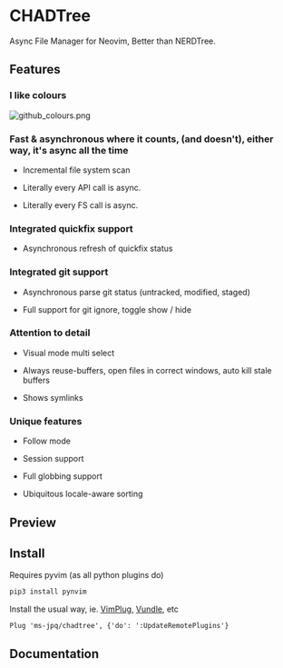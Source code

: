 # CHADTree

Async File Manager for Neovim, Better than NERDTree.

## Features

### I like colours

![github_colours.png]()

### Fast & asynchronous where it counts, (and doesn't), either way, it's async all the time

- Incremental file system scan

- Literally every API call is async.

- Literally every FS call is async.

### Integrated quickfix support

- Asynchronous refresh of quickfix status

### Integrated git support

- Asynchronous parse git status (untracked, modified, staged)

- Full support for git ignore, toggle show / hide

### Attention to detail

- Visual mode multi select

- Always reuse-buffers, open files in correct windows, auto kill stale buffers

- Shows symlinks

### Unique features

- Follow mode

- Session support

- Full globbing support

- Ubiquitous locale-aware sorting

## Preview

## Install

Requires pyvim (as all python plugins do)

```sh
pip3 install pynvim
```

Install the usual way, ie. [VimPlug](https://github.com/junegunn/vim-plug), [Vundle](https://github.com/VundleVim/Vundle.vim), etc

```VimL
Plug 'ms-jpq/chadtree', {'do': ':UpdateRemotePlugins'}
```

## Documentation
